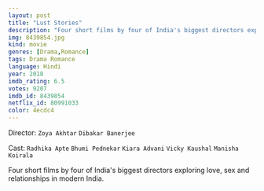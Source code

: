```yaml
---
layout: post
title: "Lust Stories"
description: "Four short films by four of India's biggest directors exploring love, sex and relationships in modern India..."
img: 8439854.jpg
kind: movie
genres: [Drama,Romance]
tags: Drama Romance 
language: Hindi
year: 2018
imdb_rating: 6.5
votes: 9207
imdb_id: 8439854
netflix_id: 80991033
color: 4ecdc4
---
```

Director: `Zoya Akhtar` `Dibakar Banerjee`  

Cast: `Radhika Apte` `Bhumi Pednekar` `Kiara Advani` `Vicky Kaushal` `Manisha Koirala` 

Four short films by four of India's biggest directors exploring love, sex and relationships in modern India.